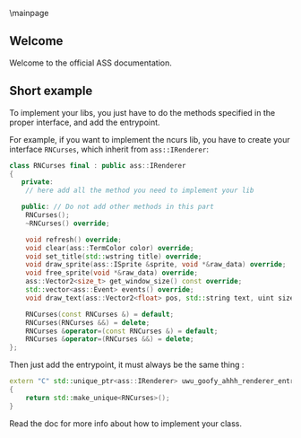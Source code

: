 \mainpage

## Welcome

Welcome to the official ASS documentation.

## Short example

To implement your libs, you just have to do the methods specified in the proper interface, and add the entrypoint.

For example, if you want to implement the ncurs lib, you have to create your interface `RNCurses`, which inherit from `ass::IRenderer`:

```cpp
class RNCurses final : public ass::IRenderer
{
   private:
    // here add all the method you need to implement your lib

   public: // Do not add other methods in this part
    RNCurses();
    ~RNCurses() override;

    void refresh() override;
    void clear(ass::TermColor color) override;
    void set_title(std::wstring title) override;
    void draw_sprite(ass::ISprite &sprite, void *&raw_data) override;
    void free_sprite(void *&raw_data) override;
    ass::Vector2<size_t> get_window_size() const override;
    std::vector<ass::Event> events() override;
    void draw_text(ass::Vector2<float> pos, std::string text, uint size, ass::TermColor color) override;

    RNCurses(const RNCurses &) = default;
    RNCurses(RNCurses &&) = delete;
    RNCurses &operator=(const RNCurses &) = default;
    RNCurses &operator=(RNCurses &&) = delete;
};
```

Then just add the entrypoint, it must always be the same thing :

```cpp
extern "C" std::unique_ptr<ass::IRenderer> uwu_goofy_ahhh_renderer_entrypoint()
{
    return std::make_unique<RNCurses>();
}
```

Read the doc for more info about how to implement your class.
